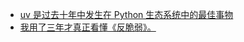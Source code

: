 - [uv 是过去十年中发生在 Python 生态系统中的最佳事物](https://emily.space/posts/251023-uv)
- [我用了三年才真正看懂《反脆弱》。](https://x.com/freeliyi/status/1984544875295944997)